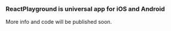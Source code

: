 ### ReactPlayground is universal app for iOS and Android

More info and code will be published soon.
